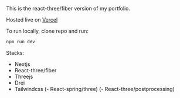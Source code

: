 This is the react-three/fiber version of my portfolio.

Hosted live on [Vercel](https://portfolio-ten-lilac-48.vercel.app/)

To run locally, clone repo and run:
```bash 
npm run dev
```

Stacks: 
- Nextjs
- React-three/fiber
- Threejs
- Drei
- Tailwindcss
(- React-spring/three)
(- React-three/postprocessing)
